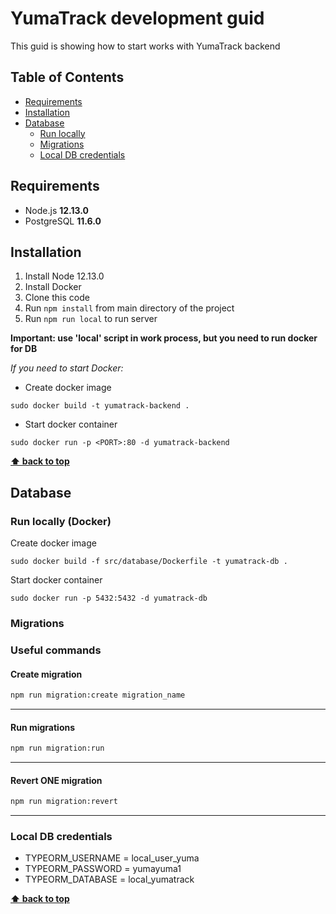 # YumaTrack development guid

This guid is showing how to start works with YumaTrack backend

## Table of Contents

* [Requirements](#requirements)
* [Installation](#installation)
* [Database](#database)
    * [Run locally](#run-locally-docker)
    * [Migrations](#migrations)
    * [Local DB credentials](#local-db-credentials)


## Requirements
* Node.js **12.13.0**
* PostgreSQL **11.6.0**


## Installation

1. Install Node 12.13.0
2. Install Docker
3. Clone this code
4. Run `npm install` from main directory of the project
6. Run `npm run local` to run server

**Important: use 'local' script in work process, but you need to run docker for DB**

*If you need to start Docker:*
- Create docker image 
```
sudo docker build -t yumatrack-backend .
``` 
- Start docker container 
```
sudo docker run -p <PORT>:80 -d yumatrack-backend
```

**[⬆ back to top](#yuma-development-guid)**

## Database

### Run locally (Docker)

Create docker image
```
sudo docker build -f src/database/Dockerfile -t yumatrack-db .
```

Start docker container
```
sudo docker run -p 5432:5432 -d yumatrack-db
```

### Migrations

### Useful commands

#### Create migration

```bash
npm run migration:create migration_name
```

---

#### Run migrations

```bash
npm run migration:run
```

---

#### Revert ONE migration

```bash
npm run migration:revert
```

---

### Local DB credentials

- TYPEORM_USERNAME = local_user_yuma
- TYPEORM_PASSWORD = yumayuma1
- TYPEORM_DATABASE = local_yumatrack

**[⬆ back to top](#yuma-development-guid)**
